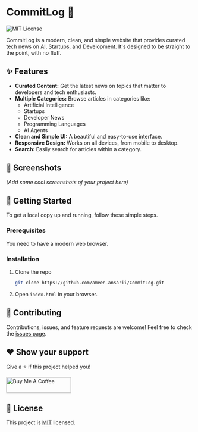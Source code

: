 # CommitLog 🚀

![MIT License](https://img.shields.io/badge/License-MIT-yellow.svg)

CommitLog is a modern, clean, and simple website that provides curated tech news on AI, Startups, and Development. It's designed to be straight to the point, with no fluff.

## ✨ Features

-   **Curated Content:** Get the latest news on topics that matter to developers and tech enthusiasts.
-   **Multiple Categories:** Browse articles in categories like:
    -   Artificial Intelligence
    -   Startups
    -   Developer News
    -   Programming Languages
    -   AI Agents
-   **Clean and Simple UI:** A beautiful and easy-to-use interface.
-   **Responsive Design:** Works on all devices, from mobile to desktop.
-   **Search:** Easily search for articles within a category.

## 📸 Screenshots

*(Add some cool screenshots of your project here)*

## 🚀 Getting Started

To get a local copy up and running, follow these simple steps.

### Prerequisites

You need to have a modern web browser.

### Installation

1.  Clone the repo
    ```sh
    git clone https://github.com/ameen-ansarii/CommitLog.git
    ```
2.  Open `index.html` in your browser.

## 🤝 Contributing

Contributions, issues, and feature requests are welcome!
Feel free to check the [issues page](https://github.com/ameen-ansarii/CommitLog/issues).

## ❤️ Show your support

Give a ⭐️ if this project helped you!

<a href="https://www.buymeacoffee.com/ameenxv" target="_blank"><img src="https://www.buymeacoffee.com/assets/img/custom_images/orange_img.png" alt="Buy Me A Coffee" style="height: 41px !important;width: 174px !important;box-shadow: 0px 3px 2px 0px rgba(190, 190, 190, 0.5) !important;-webkit-box-shadow: 0px 3px 2px 0px rgba(190, 190, 190, 0.5) !important;" ></a>

## 📝 License

This project is [MIT](https://github.com/ameen-ansarii/CommitLog/blob/main/LICENSE) licensed.